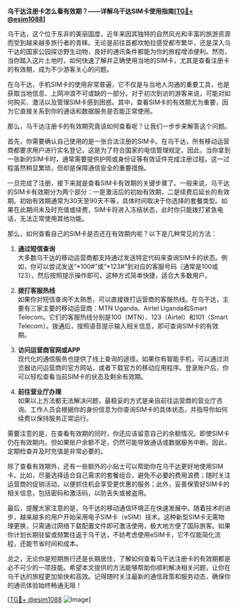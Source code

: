 **乌干达注册卡怎么看有效期？——详解乌干达SIM卡使用指南[[TG💪+ @esim1088](https://t.me/s/esim1088)]**

乌干达，这个位于东非的美丽国度，近年来因其独特的自然风光和丰富的旅游资源而受到越来越多旅行者的青睐。无论是前往首都坎帕拉感受都市繁华，还是深入乌干达的国家公园探访野生动物，良好的通讯条件都能为你的旅程增添便利。然而，当你踏入这片土地时，如何快速了解并正确使用当地的SIM卡，尤其是查看注册卡的有效期，成为不少游客关心的问题。

在乌干达，手机SIM卡的使用非常普遍，它不仅是与当地人沟通的重要工具，也是获取当地信息、上网冲浪不可或缺的一部分。对于初次到访的游客来说，可能对如何购买、激活以及管理SIM卡感到困惑。其中，查看SIM卡的有效期尤为重要，因为它直接关系到你的通话和数据服务是否能正常使用。

那么，乌干达注册卡的有效期究竟该如何查看呢？让我们一步步来解答这个问题。

首先，你需要确认自己使用的是一张合法注册的SIM卡。在乌干达，所有移动运营商都要求用户进行实名登记，这是为了符合国家的电信管理规定。因此，当你拿到一张新的SIM卡时，通常需要提供护照或身份证等有效证件完成注册过程。这一过程虽然稍显繁琐，但却是保障通信安全的重要措施。

一旦完成了注册，接下来就是查看SIM卡有效期的关键步骤了。一般来说，乌干达的SIM卡有效期分为两个部分：一是激活后的初始有效期，二是续费后延长的有效期。初始有效期通常为30天至90天不等，具体时间取决于你选择的套餐类型。如果在此期间未及时充值或续费，SIM卡将进入冻结状态，此时你只能拨打紧急电话，无法正常使用其他功能。

那么，如何查看自己的SIM卡是否还在有效期内呢？以下是几种常见的方法：

1. **通过短信查询**  
   大多数乌干达的移动运营商都支持通过发送特定代码来查询SIM卡的状态。例如，你可以尝试发送“*100#”或“*123#”到对应的客服号码（通常是100或123），然后按照提示操作即可。这种方式简单快捷，适合大多数用户。

2. **拨打客服热线**  
   如果你对短信查询不太熟悉，可以直接拨打运营商的客服热线。在乌干达，主要有三家主要的移动运营商：MTN Uganda、Airtel Uganda和Smart Telecom。它们的客服热线分别是100（MTN）、123（Airtel）和101（Smart Telecom）。拨通后，按照语音提示输入相关信息，即可查询SIM卡的有效期。

3. **访问运营商官网或APP**  
   现代化的通信服务也提供了线上查询的途径。如果你有智能手机，可以通过浏览器访问运营商的官方网站，或者下载官方的移动应用程序。登录账户后，你可以轻松查看当前SIM卡的状态及剩余有效期。

4. **前往营业厅办理**  
   如果以上方法都无法解决问题，最稳妥的方式是亲自前往运营商的营业厅咨询。工作人员会根据你的身份信息为你查询SIM卡的具体状态，并指导你如何续费以保持服务正常运行。

需要注意的是，在查看有效期的同时，你还应该留意自己的余额情况。即使SIM卡仍在有效期内，但如果账户余额不足，仍然可能导致通话或数据服务中断。因此，定期检查并及时充值是非常必要的。

除了查看有效期外，还有一些额外的小贴士可以帮助你在乌干达更好地使用SIM卡。比如，尽量选择适合自己需求的套餐组合，避免不必要的费用浪费；随时关注运营商的促销活动，以便抓住机会享受更优惠的服务；此外，妥善保管好SIM卡的相关信息，包括密码和激活码，以防丢失或被盗用。

最后，提醒大家注意的是，乌干达的移动通信环境正在快速发展中。随着技术的进步，越来越多的用户开始采用电子SIM卡（eSIM）技术。这种新型SIM卡无需物理更换，只需通过网络下载配置文件即可激活使用，极大地方便了国际旅客。如果你计划长期驻留或频繁往返于乌干达，不妨考虑使用eSIM卡，它不仅能简化流程，还能节省时间和成本。

总之，无论你是短期旅行还是长期居住，了解如何查看乌干达注册卡的有效期都是必不可少的一项技能。希望本文提供的方法能够帮助你顺利解决相关问题，让你在乌干达的旅程更加愉快和高效。记得随时关注最新的通信政策和服务动态，确保你的通讯体验始终畅通无阻！

[[TG💪+ @esim1088](https://t.me/s/esim1088) ![Image](https://i.postimg.cc/4NQfJmqS/Snipaste-2025-05-13-00-14-12.png)]